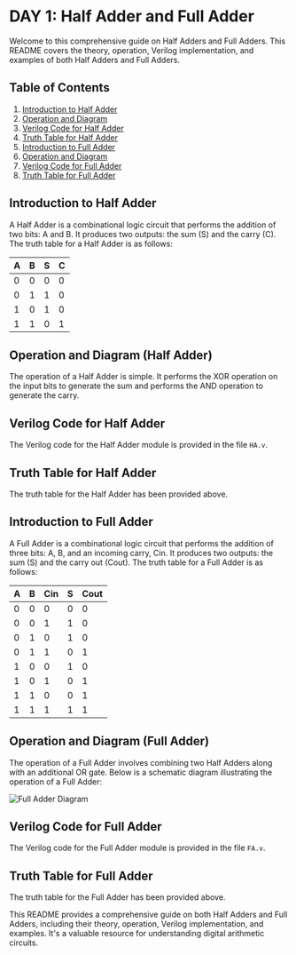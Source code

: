 
# DAY 1: Half Adder and Full Adder

Welcome to this comprehensive guide on Half Adders and Full Adders. This README covers the theory, operation, Verilog implementation, and examples of both Half Adders and Full Adders.

## Table of Contents
1. [Introduction to Half Adder](#introduction-to-half-adder)
2. [Operation and Diagram](#operation-and-diagram-half-adder)
3. [Verilog Code for Half Adder](#verilog-code-for-half-adder)
4. [Truth Table for Half Adder](#truth-table-for-half-adder)
5. [Introduction to Full Adder](#introduction-to-full-adder)
6. [Operation and Diagram](#operation-and-diagram-full-adder)
7. [Verilog Code for Full Adder](#verilog-code-for-full-adder)
8. [Truth Table for Full Adder](#truth-table-for-full-adder)

## Introduction to Half Adder
A Half Adder is a combinational logic circuit that performs the addition of two bits: A and B. It produces two outputs: the sum (S) and the carry (C). The truth table for a Half Adder is as follows:

| A | B | S | C |
|---|---|---|---|
| 0 | 0 | 0 | 0 |
| 0 | 1 | 1 | 0 |
| 1 | 0 | 1 | 0 |
| 1 | 1 | 0 | 1 |

## Operation and Diagram (Half Adder)
The operation of a Half Adder is simple. It performs the XOR operation on the input bits to generate the sum and performs the AND operation to generate the carry. 


## Verilog Code for Half Adder
The Verilog code for the Half Adder module is provided in the file `HA.v`.

## Truth Table for Half Adder
The truth table for the Half Adder has been provided above.

## Introduction to Full Adder
A Full Adder is a combinational logic circuit that performs the addition of three bits: A, B, and an incoming carry, Cin. It produces two outputs: the sum (S) and the carry out (Cout). The truth table for a Full Adder is as follows:

| A | B | Cin | S | Cout |
|---|---|-----|---|------|
| 0 | 0 | 0   | 0 | 0    |
| 0 | 0 | 1   | 1 | 0    |
| 0 | 1 | 0   | 1 | 0    |
| 0 | 1 | 1   | 0 | 1    |
| 1 | 0 | 0   | 1 | 0    |
| 1 | 0 | 1   | 0 | 1    |
| 1 | 1 | 0   | 0 | 1    |
| 1 | 1 | 1   | 1 | 1    |

## Operation and Diagram (Full Adder)
The operation of a Full Adder involves combining two Half Adders along with an additional OR gate. Below is a schematic diagram illustrating the operation of a Full Adder:

![Full Adder Diagram](full_adder_diagram.png)

## Verilog Code for Full Adder
The Verilog code for the Full Adder module is provided in the file `FA.v`.

## Truth Table for Full Adder
The truth table for the Full Adder has been provided above.

This README provides a comprehensive guide on both Half Adders and Full Adders, including their theory, operation, Verilog implementation, and examples. It's a valuable resource for understanding digital arithmetic circuits.
